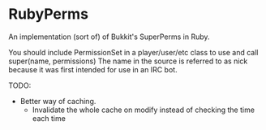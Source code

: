 RubyPerms
=========

An implementation (sort of) of Bukkit's SuperPerms in Ruby.

You should include PermissionSet in a player/user/etc class to use and call super(name, permissions)
The name in the source is referred to as nick because it was first intended for use in an IRC bot.

TODO:
- Better way of caching.
    - Invalidate the whole cache on modify instead of checking the time each time

